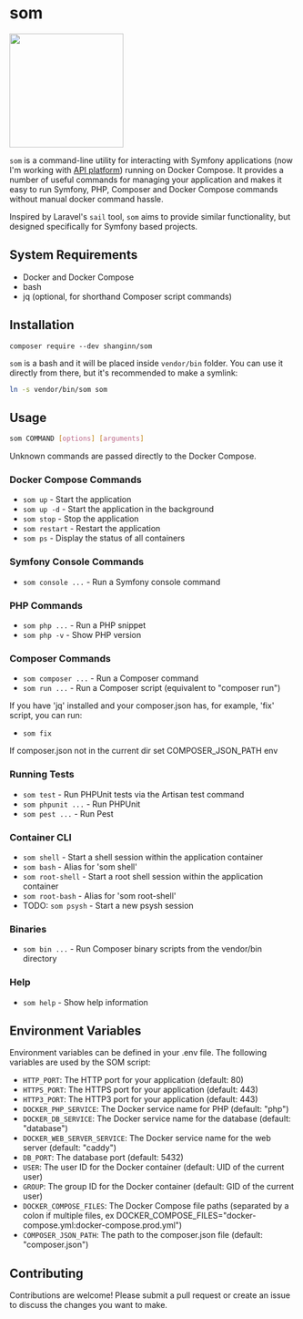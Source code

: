 # som
<img src="logo.png" width="200">

`som` is a command-line utility for interacting with Symfony applications (now I'm working with [API platform](https://api-platform.com/)) running on Docker Compose. It provides a number of useful commands for managing your application and makes it easy to run Symfony, PHP, Composer and Docker Compose commands without manual docker command hassle.

Inspired by Laravel's `sail` tool, `som` aims to provide similar functionality, but designed specifically for Symfony based projects.

## System Requirements
- Docker and Docker Compose
- bash
- jq (optional, for shorthand Composer script commands)

## Installation
`composer require --dev shanginn/som`

`som` is a bash and it will be placed inside `vendor/bin` folder.
You can use it directly from there, but it's recommended to make a symlink:

```bash
ln -s vendor/bin/som som
```

## Usage

```bash
som COMMAND [options] [arguments]
```

Unknown commands are passed directly to the Docker Compose.

### Docker Compose Commands

- `som up` - Start the application
- `som up -d` - Start the application in the background
- `som stop` - Stop the application
- `som restart` - Restart the application
- `som ps` - Display the status of all containers

### Symfony Console Commands

- `som console ...` - Run a Symfony console command

### PHP Commands

- `som php ...` - Run a PHP snippet
- `som php -v` - Show PHP version

### Composer Commands

- `som composer ...` - Run a Composer command
- `som run ...` - Run a Composer script (equivalent to "composer run")

If you have 'jq' installed and your composer.json has, for example, 'fix' script, you can run:
- `som fix`

If composer.json not in the current dir set COMPOSER_JSON_PATH env

### Running Tests

- `som test` - Run PHPUnit tests via the Artisan test command
- `som phpunit ...` - Run PHPUnit
- `som pest ...` - Run Pest

### Container CLI

- `som shell` - Start a shell session within the application container
- `som bash` - Alias for 'som shell'
- `som root-shell` - Start a root shell session within the application container
- `som root-bash` - Alias for 'som root-shell'
- TODO: `som psysh` - Start a new psysh session

### Binaries

- `som bin ...` - Run Composer binary scripts from the vendor/bin directory

### Help

- `som help` - Show help information

## Environment Variables

Environment variables can be defined in your .env file. The following variables are used by the SOM script:

- `HTTP_PORT`: The HTTP port for your application (default: 80)
- `HTTPS_PORT`: The HTTPS port for your application (default: 443)
- `HTTP3_PORT`: The HTTP3 port for your application (default: 443)
- `DOCKER_PHP_SERVICE`: The Docker service name for PHP (default: "php")
- `DOCKER_DB_SERVICE`: The Docker service name for the database (default: "database")
- `DOCKER_WEB_SERVER_SERVICE`: The Docker service name for the web server (default: "caddy")
- `DB_PORT`: The database port (default: 5432)
- `USER`: The user ID for the Docker container (default: UID of the current user)
- `GROUP`: The group ID for the Docker container (default: GID of the current user)
- `DOCKER_COMPOSE_FILES`: The Docker Compose file paths (separated by a colon if multiple files, ex DOCKER_COMPOSE_FILES="docker-compose.yml:docker-compose.prod.yml")
- `COMPOSER_JSON_PATH`: The path to the composer.json file (default: "composer.json")

## Contributing

Contributions are welcome! Please submit a pull request or create an issue to discuss the changes you want to make.